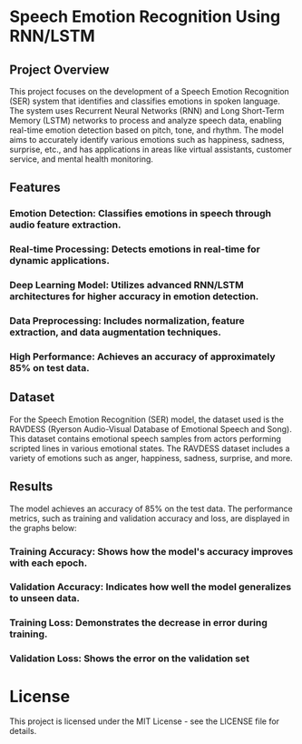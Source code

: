 # Speech Emotion Recognition Using RNN/LSTM

## Project Overview
This project focuses on the development of a Speech Emotion Recognition (SER) system that identifies and classifies emotions in spoken language. The system uses Recurrent Neural Networks (RNN) and Long Short-Term Memory (LSTM) networks to process and analyze speech data, enabling real-time emotion detection based on pitch, tone, and rhythm.
The model aims to accurately identify various emotions such as happiness, sadness, surprise, etc., and has applications in areas like virtual assistants, customer service, and mental health monitoring.


## Features
### Emotion Detection: Classifies emotions in speech through audio feature extraction.
### Real-time Processing: Detects emotions in real-time for dynamic applications.
### Deep Learning Model: Utilizes advanced RNN/LSTM architectures for higher accuracy in emotion detection.
### Data Preprocessing: Includes normalization, feature extraction, and data augmentation techniques.
### High Performance: Achieves an accuracy of approximately 85% on test data.


## Dataset
For the Speech Emotion Recognition (SER) model, the dataset used is the RAVDESS (Ryerson Audio-Visual Database of Emotional Speech and Song). This dataset contains emotional speech samples from actors performing scripted lines in various emotional states. The RAVDESS dataset includes a variety of emotions such as anger, happiness, sadness, surprise, and more.


## Results
The model achieves an accuracy of 85% on the test data. The performance metrics, such as training and validation accuracy and loss, are displayed in the graphs below:


### Training Accuracy: Shows how the model's accuracy improves with each epoch.
### Validation Accuracy: Indicates how well the model generalizes to unseen data.
### Training Loss: Demonstrates the decrease in error during training.
### Validation Loss: Shows the error on the validation set


# License
This project is licensed under the MIT License - see the LICENSE file for details.
